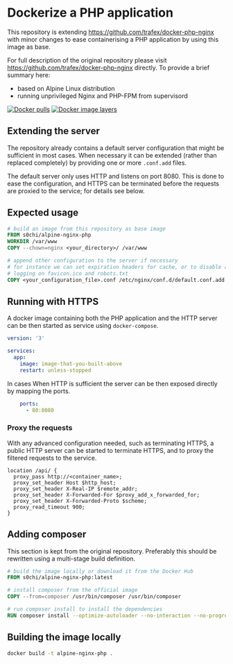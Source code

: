 # Dockerize a PHP application

This repository is extending https://github.com/trafex/docker-php-nginx with 
minor changes to ease containerising a PHP application by using this image as
base.

For full description of the original repository please visit
https://github.com/trafex/docker-php-nginx directly. To provide a brief summary
here:
* based on Alpine Linux distribution
* running unprivileged Nginx and PHP-FPM from supervisord

[![Docker pulls](https://img.shields.io/docker/pulls/s0chi/alpine-nginx-php.svg)](https://hub.docker.com/r/s0chi/alpine-nginx-php/)
[![Docker image layers](https://images.microbadger.com/badges/image/s0chi/alpine-nginx-php.svg)](https://microbadger.com/images/s0chi/alpine-nginx-php)

## Extending the server

The repository already contains a default server configuration that might be
sufficient in most cases. When necessary it can be extended (rather than
replaced completely) by providing one or more `.conf.add` files.

The default server only uses HTTP and listens on port 8080. This is done to ease
the configuration, and HTTPS can be terminated before the requests are proxied
to the service; for details see below.

## Expected usage

```Dockerfile
# build an image from this repository as base image
FROM s0chi/alpine-nginx-php
WORKDIR /var/www
COPY --chown=nginx <your_directory>/ /var/www

# append other configuration to the server if necessary
# for instance we can set expiration headers for cache, or to disable access
# logging on favicon.ico and robots.txt
COPY <your_configuration_file>.conf /etc/nginx/conf.d/default.conf.add
```

## Running with HTTPS

A docker image containing both the PHP application and the HTTP server can be
then started as service using `docker-compose`.

```yaml
version: '3'

services:
  app:
    image: image-that-you-built-above
    restart: unless-stopped
```

In cases When HTTP is sufficient the server can be then exposed directly by
mapping the ports.

```yaml
    ports:
      - 80:8080
```

### Proxy the requests

With any advanced configuration needed, such as terminating HTTPS, a public HTTP
server can be started to terminate HTTPS, and to proxy the filtered requests to
the service.

```
location /api/ {
  proxy_pass http://<container_name>;
  proxy_set_header Host $http_host;
  proxy_set_header X-Real-IP $remote_addr;
  proxy_set_header X-Forwarded-For $proxy_add_x_forwarded_for;
  proxy_set_header X-Forwarded-Proto $scheme;
  proxy_read_timeout 900;
}
```

## Adding composer

This section is kept from the original repository. Preferably this should be
rewritten using a multi-stage build definition.

```Dockerfile
# build the image locally or download it from the Docker Hub
FROM s0chi/alpine-nginx-php:latest

# install composer from the official image
COPY --from=composer /usr/bin/composer /usr/bin/composer

# run composer install to install the dependencies
RUN composer install --optimize-autoloader --no-interaction --no-progress
```

## Building the image locally

```bash
docker build -t alpine-nginx-php .
```
